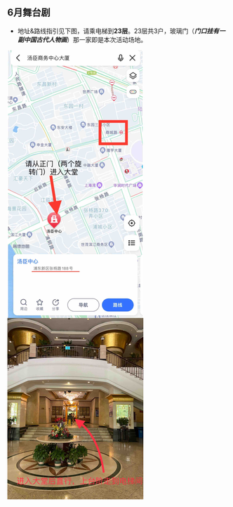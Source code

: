 ## 6月舞台剧

- 地址&路线指引见下图，请乘电梯到**23层**。23层共3户，玻璃门（***门口挂有一副中国古代人物画***）那一家即是本次活动场地。


![地址](assets/posters/address.JPG)



